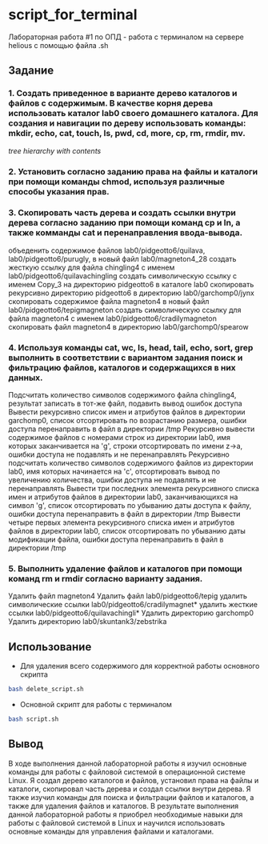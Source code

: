 # script_for_terminal 
Лабораторная работа #1 по ОПД - работа с терминалом на сервере helious с помощью файла .sh
 
## Задание

### 1. Создать приведенное в варианте дерево каталогов и файлов с содержимым. В качестве корня дерева использовать каталог lab0 своего домашнего каталога. Для создания и навигации по дереву использовать команды: mkdir, echo, cat, touch, ls, pwd, cd, more, cp, rm, rmdir, mv.

*tree hierarchy with contents*

### 2. Установить согласно заданию права на файлы и каталоги при помощи команды chmod, используя различные способы указания прав.


### 3. Скопировать часть дерева и создать ссылки внутри дерева согласно заданию при помощи команд cp и ln, а также комманды cat и перенаправления ввода-вывода.

объеденить содержимое файлов lab0/pidgeotto6/quilava, lab0/pidgeotto6/purugly, в новый файл lab0/magneton4_28
cоздать жесткую ссылку для файла chingling4 с именем lab0/pidgeotto6/quilavachingling
создать символическую ссылку c именем Copy_3 на директорию pidgeotto6 в каталоге lab0
скопировать рекурсивно директорию pidgeotto6 в директорию lab0/garchomp0/jynx
скопировать содержимое файла magneton4 в новый файл lab0/pidgeotto6/tepigmagneton
cоздать символическую ссылку для файла magneton4 с именем lab0/pidgeotto6/cradilymagneton
скопировать файл magneton4 в директорию lab0/garchomp0/spearow

### 4. Используя команды cat, wc, ls, head, tail, echo, sort, grep выполнить в соответствии с вариантом задания поиск и фильтрацию файлов, каталогов и содержащихся в них данных.

Подсчитать количество символов содержимого файла chingling4, результат записать в тот-же файл, подавить вывод ошибок доступа
Вывести рекурсивно список имен и атрибутов файлов в директории garchomp0, список отсортировать по возрастанию размера, ошибки доступа перенаправить в файл в директории /tmp
Рекурсивно вывести содержимое файлов с номерами строк из директории lab0, имя которых заканчивается на 'g', строки отсортировать по имени z->a, ошибки доступа не подавлять и не перенаправлять
Рекурсивно подсчитать количество символов содержимого файлов из директории lab0, имя которых начинается на 'c', отсортировать вывод по увеличению количества, ошибки доступа не подавлять и не перенаправлять
Вывести три последних элемента рекурсивного списка имен и атрибутов файлов в директории lab0, заканчивающихся на символ 'g', список отсортировать по убыванию даты доступа к файлу, ошибки доступа перенаправить в файл в директории /tmp
Вывести четыре первых элемента рекурсивного списка имен и атрибутов файлов в директории lab0, список отсортировать по убыванию даты модификации файла, ошибки доступа перенаправить в файл в директории /tmp
### 5. Выполнить удаление файлов и каталогов при помощи команд rm и rmdir согласно варианту задания.

Удалить файл magneton4
Удалить файл lab0/pidgeotto6/tepig
удалить символические ссылки lab0/pidgeotto6/cradilymagnet*
удалить жесткие ссылки lab0/pidgeotto6/quilavachingli*
Удалить директорию garchomp0
Удалить директорию lab0/skuntank3/zebstrika


## Использование

 - Для удаления всего содержимого для корректной работы основного скрипта

  ```bash
  bash delete_script.sh 
  ```
 - Основной скрипт для работы с терминалом

  ```bash
  bash script.sh 
  ```

## Вывод

В ходе выполнения данной лабораторной работы я изучил основные команды для работы с файловой системой в операционной системе Linux. Я создал дерево каталогов и файлов, установил права на файлы и каталоги, скопировал часть дерева и создал ссылки внутри дерева. Я также изучил команды для поиска и фильтрации файлов и каталогов, а также для удаления файлов и каталогов. В результате выполнения данной лабораторной работы я приобрел необходимые навыки для работы с файловой системой в Linux и научился использовать основные команды для управления файлами и каталогами.


